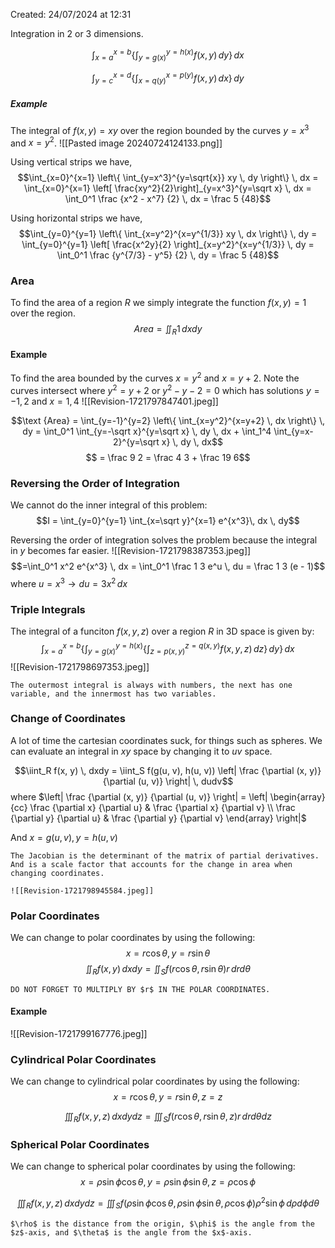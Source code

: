 Created: 24/07/2024 at 12:31

Integration in 2 or 3 dimensions.

$$\int_{x=a}^{x=b} \left\{ \int_{y=g(x)}^{y=h(x)} f(x, y) \, dy \right\} \, dx$$

$$\int_{y=c}^{x=d} \left\{ \int_{x=q(y)}^{x=p(y)} f(x, y) \, dx \right\} \, dy$$

##### Example
The integral of $f(x, y) = xy$ over the region bounded by the curves $y = x^3$ and $x = y^2$.
![[Pasted image 20240724124133.png]]

Using vertical strips we have,
$$\int_{x=0}^{x=1} \left\{ \int_{y=x^3}^{y=\sqrt{x}} xy \, dy \right\} \, dx = \int_{x=0}^{x=1} \left[ \frac{xy^2}{2}\right]_{y=x^3}^{y=\sqrt x} \, dx = \int_0^1 \frac {x^2 - x^7} {2} \, dx = \frac 5 {48}$$

Using horizontal strips we have,
$$\int_{y=0}^{y=1} \left\{ \int_{x=y^2}^{x=y^{1/3}} xy \, dx \right\} \, dy = \int_{y=0}^{y=1} \left[ \frac{x^2y}{2} \right]_{x=y^2}^{x=y^{1/3}} \, dy = \int_0^1 \frac {y^{7/3} - y^5} {2} \, dy = \frac 5 {48}$$

### Area
To find the area of a region $R$ we simply integrate the function $f(x, y) = 1$ over the region.
$$ Area = \iint_R 1 \, dxdy $$

#### Example
To find the area bounded by the curves $x = y^2$  and $x = y + 2$. Note the curves intersect where $y^2 = y + 2$ or $y^2 - y - 2 = 0$ which has solutions $y = -1, 2$ and $x = 1,4$
![[Revision-1721797847401.jpeg]]

$$\text {Area} = \int_{y=-1}^{y=2} \left\{ \int_{x=y^2}^{x=y+2} \, dx \right\} \, dy = \int_0^1 \int_{y=-\sqrt x}^{y=\sqrt x} \, dy \, dx + \int_1^4 \int_{y=x-2}^{y=\sqrt x} \, dy \, dx$$
$$ = \frac 9 2 = \frac 4 3 + \frac 19 6$$

### Reversing the Order of Integration
We cannot do the inner integral of this problem:
$$I = \int_{y=0}^{y=1} \int_{x=\sqrt y}^{x=1} e^{x^3}\, dx \, dy$$

Reversing the order of integration solves the problem because the integral in $y$ becomes far easier.
![[Revision-1721798387353.jpeg]]
$$=\int_0^1 x^2 e^{x^3} \, dx = \int_0^1 \frac 1 3 e^u \, du = \frac 1 3 (e - 1)$$
where $u = x^3 \rightarrow du = 3x^2 \, dx$

### Triple Integrals
The integral of a funciton $f(x, y, z)$ over a region $R$ in 3D space is given by:
$$\int_{x=a}^{x=b} \left\{ \int_{y=g(x)}^{y=h(x)} \left\{ \int_{z=p(x, y)}^{z=q(x, y)} f(x, y, z) \, dz \right\} \, dy \right\} \, dx$$
![[Revision-1721798697353.jpeg]]
```ad-note
The outermost integral is always with numbers, the next has one variable, and the innermost has two variables.
```

### Change of Coordinates
A lot of time the cartesian coordinates suck, for things such as spheres. We can evaluate an integral in $xy$ space by changing it to $uv$ space.

$$\iint_R f(x, y) \, dxdy = \iint_S f(g(u, v), h(u, v)) \left| \frac {\partial (x, y)} {\partial (u, v)} \right| \, dudv$$
where $\left| \frac {\partial (x, y)} {\partial (u, v)} \right| = \left| \begin{array}{cc} \frac {\partial x} {\partial u} & \frac {\partial x} {\partial v} \\ \frac {\partial y} {\partial u} & \frac {\partial y} {\partial v} \end{array} \right|$

And $x = g(u, v), y = h(u, v)$

```ad-info
The Jacobian is the determinant of the matrix of partial derivatives. And is a scale factor that accounts for the change in area when changing coordinates.

![[Revision-1721798945584.jpeg]]
```

### Polar Coordinates
We can change to polar coordinates by using the following:
$$x = r \cos \theta, y = r \sin \theta$$
$$\iint_R f(x, y) \, dxdy = \iint_S f(r \cos \theta, r \sin \theta) r \, drd\theta$$

```ad-danger
DO NOT FORGET TO MULTIPLY BY $r$ IN THE POLAR COORDINATES.
```

#### Example
![[Revision-1721799167776.jpeg]]

### Cylindrical Polar Coordinates
We can change to cylindrical polar coordinates by using the following:
$$x = r \cos \theta, y = r \sin \theta, z = z$$

$$\iiint_R f(x, y, z) \, dxdydz = \iiint_S f(r \cos \theta, r \sin \theta, z) r \, drd\theta dz$$

### Spherical Polar Coordinates
We can change to spherical polar coordinates by using the following:
$$x = \rho \sin \phi \cos \theta, y = \rho \sin \phi \sin \theta, z = \rho \cos \phi$$

$$\iiint_R f(x, y, z) \, dxdydz = \iiint_S f(\rho \sin \phi \cos \theta, \rho \sin \phi \sin \theta, \rho \cos \phi) \rho^2 \sin \phi \, d\rho d\phi d\theta$$

```ad-info
$\rho$ is the distance from the origin, $\phi$ is the angle from the $z$-axis, and $\theta$ is the angle from the $x$-axis.
```
